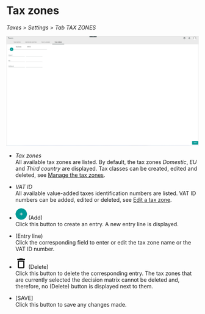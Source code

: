 # Tax zones

*Taxes > Settings > Tab TAX ZONES*

![Tax zones](../../Assets/Screenshots/Taxes/Settings/TaxZones/TaxZones.png "[Tax zones]")

- *Tax zones*  
All available tax zones are listed. By default, the tax zones *Domestic*, *EU* and *Third country* are displayed. Tax classes can be created, edited and deleted, see [Manage the tax zones](../Integration/03_ManageTaxZones.md).

- *VAT ID*  
All available value-added taxes identification numbers are listed. VAT ID numbers can be added, edited or deleted, see [Edit a tax zone](../Integration/03_ManageTaxZones.md#edit-a-tax-zone).

- ![Add](../../Assets/Icons/Plus01.png "[Add]") (Add)   
Click this button to create an entry. A new entry line is displayed.

- (Entry line)  
Click the corresponding field to enter or edit the tax zone name or the VAT ID number.

- ![Delete](../../Assets/Icons/Trash08.png "[Delete]") (Delete)  
Click this button to delete the corresponding entry. The tax zones that are currently selected the decision matrix cannot be deleted and, therefore, no (Delete) button is displayed next to them.

- [SAVE]  
Click this button to save any changes made.

[comment]: <> (Allg. Frage FH: wie kann man im Decision Matrix unterscheiden zwischen zwei Inland/EU/Drittland, wenn zwei mögliche Tax classes -Standard und Ermäßigt- zu beiden gehören? Muss man zwei Tax zones einstellen, z.B. Inland 19, Inland 7? Oder stellt man das in der Fakturierung ein? Vgl. TAX RATES, DECISION MATRIX UND TAX ZONES tabs.)
